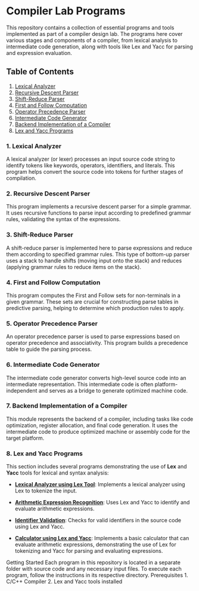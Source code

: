 # Compiler Lab Programs

This repository contains a collection of essential programs and tools implemented as part of a compiler design lab. The programs here cover various stages and components of a compiler, from lexical analysis to intermediate code generation, along with tools like Lex and Yacc for parsing and expression evaluation.

## Table of Contents
1. [Lexical Analyzer](./lexicalanalyzer)
2. [Recursive Descent Parser](./Recursive-Descent-Parser)
3. [Shift-Reduce Parser](./Shift-Reduce-Parser)
4. [First and Follow Computation](./First-and-Follow)
5. [Operator Precedence Parser](./Operator-Precedence-Parser)
6. [Intermediate Code Generator](./Intermediate-Code-Generator)
7. [Backend Implementation of a Compiler](./Backend-Compiler)
8. [Lex and Yacc Programs](./lex-and-yacc-programs)



### 1. Lexical Analyzer
A lexical analyzer (or lexer) processes an input source code string to identify tokens like keywords, operators, identifiers, and literals. This program helps convert the source code into tokens for further stages of compilation.

### 2. Recursive Descent Parser
This program implements a recursive descent parser for a simple grammar. It uses recursive functions to parse input according to predefined grammar rules, validating the syntax of the expressions.

### 3. Shift-Reduce Parser
A shift-reduce parser is implemented here to parse expressions and reduce them according to specified grammar rules. This type of bottom-up parser uses a stack to handle shifts (moving input onto the stack) and reduces (applying grammar rules to reduce items on the stack).

### 4. First and Follow Computation
This program computes the First and Follow sets for non-terminals in a given grammar. These sets are crucial for constructing parse tables in predictive parsing, helping to determine which production rules to apply.

### 5. Operator Precedence Parser
An operator precedence parser is used to parse expressions based on operator precedence and associativity. This program builds a precedence table to guide the parsing process.

### 6. Intermediate Code Generator
The intermediate code generator converts high-level source code into an intermediate representation. This intermediate code is often platform-independent and serves as a bridge to generate optimized machine code.

### 7. Backend Implementation of a Compiler
This module represents the backend of a compiler, including tasks like code optimization, register allocation, and final code generation. It uses the intermediate code to produce optimized machine or assembly code for the target platform.

### 8. Lex and Yacc Programs
This section includes several programs demonstrating the use of **Lex** and **Yacc** tools for lexical and syntax analysis:

   - **[Lexical Analyzer using Lex Tool](./Lexical-lex)**: Implements a lexical analyzer using Lex to tokenize the input.
   
   - **[Arithmetic Expression Recognition](./Arithmetic-lex)**: Uses Lex and Yacc to identify and evaluate arithmetic expressions.
   
   - **[Identifier Validation](./identifier-lex-yacc)**: Checks for valid identifiers in the source code using Lex and Yacc.
   
   - **[Calculator using Lex and Yacc](./Calculator)**: Implements a basic calculator that can evaluate arithmetic expressions, demonstrating the use of Lex for tokenizing and Yacc for parsing and evaluating expressions.



Getting Started
Each program in this repository is located in a separate folder with source code and any necessary input files. To execute each program, follow the instructions in its respective directory.
Prerequisites
    1. C/C++ Compiler
    2. Lex and Yacc tools installed
